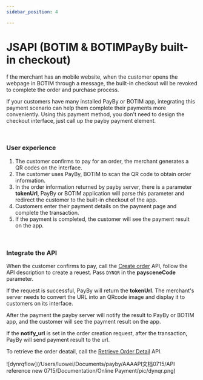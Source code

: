 ```yaml
---
sidebar_position: 4

---
```


# JSAPI  (BOTIM & BOTIMPayBy built-in checkout)

f the merchant has an mobile website, when the customer opens the webpage in BOTIM through a message, the built-in checkout  will be revoked to complete the order and purchase process.

If your customers have many installed PayBy or BOTIM app, integrating this payment scenario can help them complete their payments more conveniently. Using this payment method, you don't need to design the checkout interface, just call up the payby payment element.

<br/>

### User experience

1.  The customer confirms to pay for an order, the merchant generates a QR codes on the interface.
2. The customer uses PayBy, BOTIM to scan the QR code to obtain order information. 
3. In the order information returned by payby server, there is a parameter **tokenUrl**, PayBy or BOTIM application will parse this parameter and redirect the customer to the built-in checkout of the app.
4. Customers enter their payment details on the payment page and complete the transaction.
5. If the payment is completed, the customer will see the payment result on the app.



<br/>

### Integrate the API

When the customer confirms to pay, call the [Create order](/docs/createorder) API,  follow the API description to create a reuest. Pass `DYNQR` in the **paysceneCode** parameter.<br/>

If the request is successful, PayBy will return the **tokenUrl**. The merchant's server needs to convert the URL into an QRcode image and display it to customers on its interface.<br/>

After the payment the payby server will notify the result to PayBy or BOTIM app, and the customer will see the payment result on the app.<br/>

If the **notify_url** is set in the order creation request, after the transaction, PayBy will send payment result to the url.<br/>

To retrieve the order deatail, call the [Retrieve Order Detail](/docs/retrieveorderdetail) API.<br/>

![dynrqflow](/Users/luowei/Documents/payby/AAAAPI文档0715/API reference new 0715/Documentation/Online Payment/pic/dynqr.png)

<br/>







